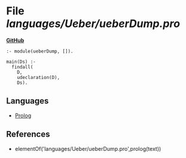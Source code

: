 # File _languages/Ueber/ueberDump.pro_
**[GitHub](https://github.com/softlang/yas/blob/master/languages/Ueber/ueberDump.pro)**
```
:- module(ueberDump, []).

main(Ds) :-
  findall(
    D,
    udeclaration(D),
    Ds).
```

## Languages
* [Prolog](../languages/Prolog.md)

## References
* elementOf('languages/Ueber/ueberDump.pro',prolog(text))
